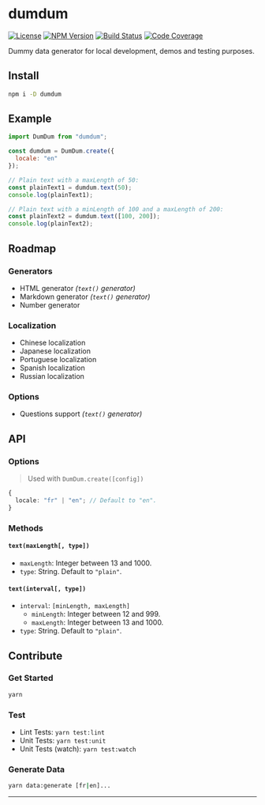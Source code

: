 # dumdum

[![License][img-license]][link-license]
[![NPM Version][img-npm]][link-npm]
[![Build Status][img-travis]][link-travis]
[![Code Coverage][img-coveralls]][link-coveralls]

Dummy data generator for local development, demos and testing purposes.

## Install

```bash
npm i -D dumdum
```

## Example

```js
import DumDum from "dumdum";

const dumdum = DumDum.create({
  locale: "en"
});

// Plain text with a maxLength of 50:
const plainText1 = dumdum.text(50);
console.log(plainText1);

// Plain text with a minLength of 100 and a maxLength of 200:
const plainText2 = dumdum.text([100, 200]);
console.log(plainText2);
```

## Roadmap

### Generators

- HTML generator _(`text()` generator)_
- Markdown generator _(`text()` generator)_
- Number generator

### Localization

- Chinese localization
- Japanese localization
- Portuguese localization
- Spanish localization
- Russian localization

### Options

- Questions support _(`text()` generator)_

## API

### Options

> Used with `DumDum.create([config])`

```ts
{
  locale: "fr" | "en"; // Default to "en".
}
```

### Methods

#### `text(maxLength[, type])`

- `maxLength`: Integer between 13 and 1000.
- `type`: String. Default to `"plain"`.

#### `text(interval[, type])`

- `interval`: `[minLength, maxLength]`
  - `minLength`: Integer between 12 and 999.
  - `maxLength`: Integer between 13 and 1000.
- `type`: String. Default to `"plain"`.

## Contribute

### Get Started

```bash
yarn
```

### Test

- Lint Tests: `yarn test:lint`
- Unit Tests: `yarn test:unit`
- Unit Tests (watch): `yarn test:watch`

### Generate Data

```bash
yarn data:generate [fr|en]...
```

---

[img-coveralls]: https://img.shields.io/coveralls/github/ivangabriele/dumdum/master?style=flat-square
[img-license]: https://img.shields.io/badge/License-MIT-blue?style=flat-square
[img-npm]: https://img.shields.io/npm/v/dumdum?style=flat-square
[img-travis]: https://img.shields.io/travis/com/ivangabriele/dumdum/master?style=flat-square
[link-coveralls]: https://coveralls.io/github/ivangabriele/dumdum
[link-license]: https://github.com/ivangabriele/dumdum/blob/master/LICENSE
[link-npm]: https://www.npmjs.com/package/dumdum
[link-travis]: https://travis-ci.com/ivangabriele/dumdum
